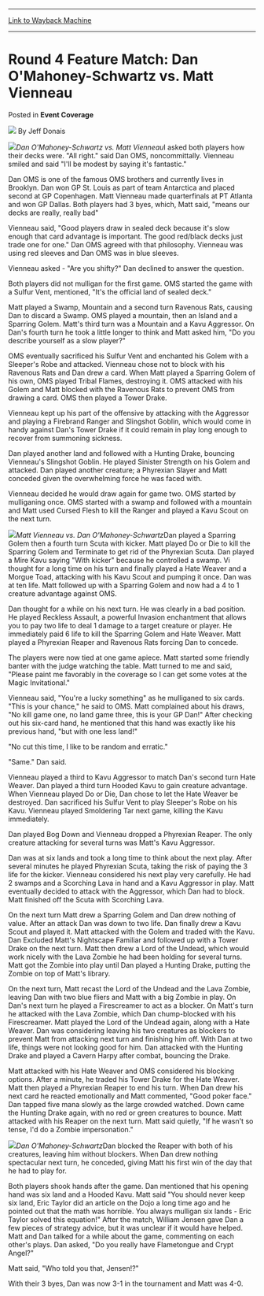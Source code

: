 
---
[Link to Wayback Machine](https://web.archive.org/web/20211024011306/https://magic.wizards.com/en/articles/archive/event-coverage/round-4-feature-match-dan-omahoney-schwartz-vs-matt-vienneau-2000-01)

[_metadata_:author]:- "Jeff Donais"
[_metadata_:description]:- "Dan O'Mahoney-Schwartz vs. Matt VienneauI asked both players how their decks were. `All right.` said Dan OMS, noncommittally. Vienneau smiled and said `I'll be modest by saying it's fantastic.` Dan OMS is one of the famous OMS brothers and currently lives in Brooklyn. Dan won GP St. Louis as part of team Antarctica and placed second at GP Copenhagen. Matt Vienneau made"
[_metadata_:generator]:- "Drupal 7 (http://drupal.org)"
[_metadata_:node]:- "807821"
[_metadata_:source]:- "div-main-content"
[_metadata_:title]:- "Round 4 Feature Match: Dan O'Mahoney-Schwartz vs. Matt Vienneau"
[_metadata_:wayback_capture_timestamp]:- "2021-10-24 01:13:06"
[_metadata_:wayback_raw_url]:- "https://web.archive.org/web/20211024011306id_/https://magic.wizards.com/en/articles/archive/event-coverage/round-4-feature-match-dan-omahoney-schwartz-vs-matt-vienneau-2000-01"
[_metadata_:wayback_url]:- "https://magic.wizards.com/en/articles/archive/event-coverage/round-4-feature-match-dan-omahoney-schwartz-vs-matt-vienneau-2000-01"
---


Round 4 Feature Match: Dan O'Mahoney-Schwartz vs. Matt Vienneau
===============================================================



 Posted in **Event Coverage**







![](https://media.magic.wizards.com/styles/auth_small/public/images/person/authorpic_jeffdonais.jpg)
By Jeff Donais











![](https://media.magic.wizards.com/image_legacy_migration/sideboard/images/GPDET01/127.jpg)*Dan O'Mahoney-Schwartz vs. Matt Vienneau*I asked both players how their decks were. "All right." said Dan OMS, noncommittally. Vienneau smiled and said "I'll be modest by saying it's fantastic."


Dan OMS is one of the famous OMS brothers and currently lives in Brooklyn. Dan won GP St. Louis as part of team Antarctica and placed second at GP Copenhagen. Matt Vienneau made quarterfinals at PT Atlanta and won GP Dallas. Both players had 3 byes, which, Matt said, "means our decks are really, really bad"


Vienneau said, "Good players draw in sealed deck because it's slow enough that card advantage is important. The good red/black decks just trade one for one." Dan OMS agreed with that philosophy. Vienneau was using red sleeves and Dan OMS was in blue sleeves.


Vienneau asked - "Are you shifty?" Dan declined to answer the question.


Both players did not mulligan for the first game. OMS started the game with a Sulfur Vent, mentioned, "It's the official land of sealed deck."


Matt played a Swamp, Mountain and a second turn Ravenous Rats, causing Dan to discard a Swamp. OMS played a mountain, then an Island and a Sparring Golem. Matt's third turn was a Mountain and a Kavu Aggressor. On Dan's fourth turn he took a little longer to think and Matt asked him, "Do you describe yourself as a slow player?"


OMS eventually sacrificed his Sulfur Vent and enchanted his Golem with a Sleeper's Robe and attacked. Vienneau chose not to block with his Ravenous Rats and Dan drew a card. When Matt played a Sparring Golem of his own, OMS played Tribal Flames, destroying it. OMS attacked with his Golem and Matt blocked with the Ravenous Rats to prevent OMS from drawing a card. OMS then played a Tower Drake.


Vienneau kept up his part of the offensive by attacking with the Aggressor and playing a Firebrand Ranger and Slingshot Goblin, which would come in handy against Dan's Tower Drake if it could remain in play long enough to recover from summoning sickness.


Dan played another land and followed with a Hunting Drake, bouncing Vienneau's Slingshot Goblin. He played Sinister Strength on his Golem and attacked. Dan played another creature; a Phyrexian Slayer and Matt conceded given the overwhelming force he was faced with.


Vienneau decided he would draw again for game two. OMS started by mulliganing once. OMS started with a swamp and followed with a mountain and Matt used Cursed Flesh to kill the Ranger and played a Kavu Scout on the next turn.


![](https://media.magic.wizards.com/image_legacy_migration/sideboard/images/GPDET01/132.jpg)*Matt Vienneau vs. Dan O'Mahoney-Schwartz*Dan played a Sparring Golem then a fourth turn Scuta with kicker. Matt played Do or Die to kill the Sparring Golem and Terminate to get rid of the Phyrexian Scuta. Dan played a Mire Kavu saying "With kicker" because he controlled a swamp. Vi thought for a long time on his turn and finally played a Hate Weaver and a Morgue Toad, attacking with his Kavu Scout and pumping it once. Dan was at ten life. Matt followed up with a Sparring Golem and now had a 4 to 1 creature advantage against OMS.


Dan thought for a while on his next turn. He was clearly in a bad position. He played Reckless Assault, a powerful Invasion enchantment that allows you to pay two life to deal 1 damage to a target creature or player. He immediately paid 6 life to kill the Sparring Golem and Hate Weaver. Matt played a Phyrexian Reaper and Ravenous Rats forcing Dan to concede.


The players were now tied at one game apiece. Matt started some friendly banter with the judge watching the table. Matt turned to me and said, "Please paint me favorably in the coverage so I can get some votes at the Magic Invitational."


Vienneau said, "You're a lucky something" as he mulliganed to six cards. "This is your chance," he said to OMS. Matt complained about his draws, "No kill game one, no land game three, this is your GP Dan!" After checking out his six-card hand, he mentioned that this hand was exactly like his previous hand, "but with one less land!"


"No cut this time, I like to be random and erratic."


"Same." Dan said.


Vienneau played a third to Kavu Aggressor to match Dan's second turn Hate Weaver. Dan played a third turn Hooded Kavu to gain creature advantage. When Vienneau played Do or Die, Dan chose to let the Hate Weaver be destroyed. Dan sacrificed his Sulfur Vent to play Sleeper's Robe on his Kavu. Vienneau played Smoldering Tar next game, killing the Kavu immediately.


Dan played Bog Down and Vienneau dropped a Phyrexian Reaper. The only creature attacking for several turns was Matt's Kavu Aggressor.


Dan was at six lands and took a long time to think about the next play. After several minutes he played Phyrexian Scuta, taking the risk of paying the 3 life for the kicker. Vienneau considered his next play very carefully. He had 2 swamps and a Scorching Lava in hand and a Kavu Aggressor in play. Matt eventually decided to attack with the Aggressor, which Dan had to block. Matt finished off the Scuta with Scorching Lava.


On the next turn Matt drew a Sparring Golem and Dan drew nothing of value. After an attack Dan was down to two life. Dan finally drew a Kavu Scout and played it. Matt attacked with the Golem and traded with the Kavu. Dan Excluded Matt's Nightscape Familiar and followed up with a Tower Drake on the next turn. Matt then drew a Lord of the Undead, which would work nicely with the Lava Zombie he had been holding for several turns. Matt got the Zombie into play until Dan played a Hunting Drake, putting the Zombie on top of Matt's library. 


On the next turn, Matt recast the Lord of the Undead and the Lava Zombie, leaving Dan with two blue fliers and Matt with a big Zombie in play. On Dan's next turn he played a Firescreamer to act as a blocker. On Matt's turn he attacked with the Lava Zombie, which Dan chump-blocked with his Firescreamer. Matt played the Lord of the Undead again, along with a Hate Weaver. Dan was considering leaving his two creatures as blockers to prevent Matt from attacking next turn and finishing him off. With Dan at two life, things were not looking good for him. Dan attacked with the Hunting Drake and played a Cavern Harpy after combat, bouncing the Drake.


Matt attacked with his Hate Weaver and OMS considered his blocking options. After a minute, he traded his Tower Drake for the Hate Weaver. Matt then played a Phyrexian Reaper to end his turn. When Dan drew his next card he reacted emotionally and Matt commented, "Good poker face." Dan tapped five mana slowly as the large crowded watched. Down came the Hunting Drake again, with no red or green creatures to bounce. Matt attacked with his Reaper on the next turn. Matt said quietly, "If he wasn't so tense, I'd do a Zombie impersonation." 


![](https://media.magic.wizards.com/image_legacy_migration/sideboard/images/GPDET01/129.jpg)*Dan O'Mahoney-Schwartz*Dan blocked the Reaper with both of his creatures, leaving him without blockers. When Dan drew nothing spectacular next turn, he conceded, giving Matt his first win of the day that he had to play for.


Both players shook hands after the game. Dan mentioned that his opening hand was six land and a Hooded Kavu. Matt said "You should never keep six land, Eric Taylor did an article on the Dojo a long time ago and he pointed out that the math was horrible. You always mulligan six lands - Eric Taylor solved this equation!" After the match, William Jensen gave Dan a few pieces of strategy advice, but it was unclear if it would have helped. Matt and Dan talked for a while about the game, commenting on each other's plays. Dan asked, "Do you really have Flametongue and Crypt Angel?"


Matt said, "Who told you that, Jensen!?"


With their 3 byes, Dan was now 3-1 in the tournament and Matt was 4-0.







